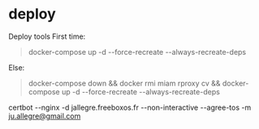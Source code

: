 # deploy

Deploy tools
First time:

> docker-compose up -d --force-recreate --always-recreate-deps

Else:

> docker-compose down && docker rmi miam rproxy cv && docker-compose up -d --force-recreate --always-recreate-deps

certbot --nginx -d jallegre.freeboxos.fr --non-interactive --agree-tos -m ju.allegre@gmail.com
